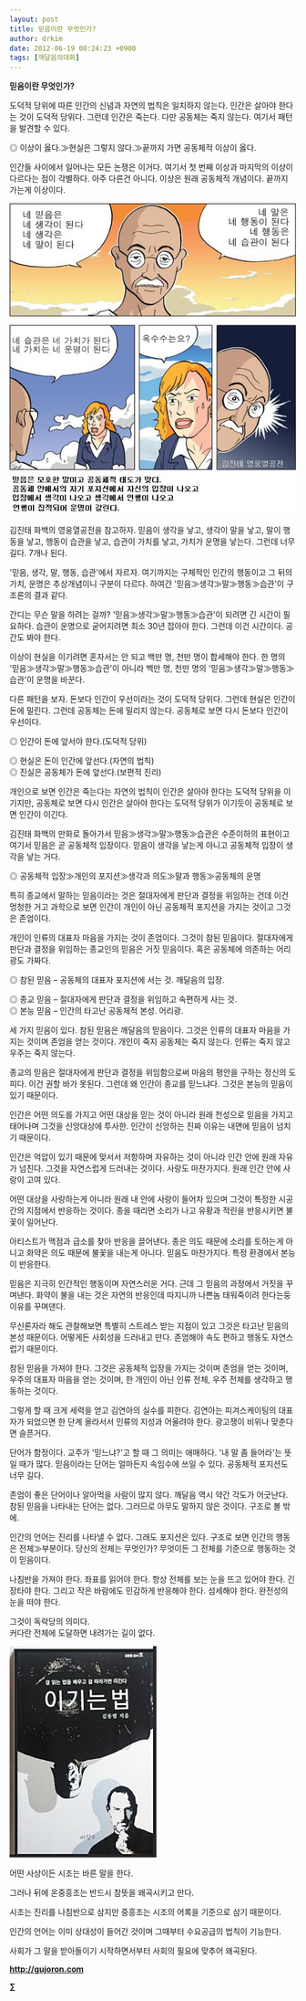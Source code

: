 ```yaml
---
layout: post
title: 믿음이란 무엇인가?
author: drkim
date: 2012-06-19 00:24:23 +0900
tags: [깨달음의대화]
---
```

**믿음이란 무엇인가?**

도덕적 당위에 따른 인간의 신념과 자연의 법칙은 일치하지 않는다. 인간은 살아야 한다는 것이 도덕적 당위다. 그런데 인간은 죽는다. 다만 공동체는 죽지 않는다. 여기서 패턴을 발견할 수 있다. 

◎ 이상이 옳다.≫현실은 그렇지 않다.≫끝까지 가면 공동체적 이상이 옳다. 

인간들 사이에서 일어나는 모든 논쟁은 이거다. 여기서 첫 번째 이상과 마지막의 이상이 다르다는 점이 각별하다. 아주 다른건 아니다. 이상은 원래 공동체적 개념이다. 끝까지 가는게 이상이다. 



 ![](/files/attach/images/198/178/271/55555.JPG)



김진태 화백의 영웅열공전을 참고하자. 믿음이 생각을 낳고, 생각이 말을 낳고, 말이 행동을 낳고, 행동이 습관을 낳고, 습관이 가치를 낳고, 가치가 운명을 낳는다. 그런데 너무 길다. 7개나 된다. 

'믿음, 생각, 말, 행동, 습관'에서 자르자. 여기까지는 구체적인 인간의 행동이고 그 뒤의 가치, 운명은 추상개념이니 구분이 다르다. 하여간 '믿음≫생각≫말≫행동≫습관'이 구조론의 결과 같다. 

간디는 무슨 말을 하려는 걸까? '믿음≫생각≫말≫행동≫습관'이 되려면 긴 시간이 필요하다. 습관이 운명으로 굳어지려면 최소 30년 잡아야 한다. 그런데 이건 시간이다. 공간도 봐야 한다. 

이상이 현실을 이기려면 혼자서는 안 되고 백만 명, 천만 명이 합세해야 한다. 한 명의 '믿음≫생각≫말≫행동≫습관'이 아니라 백만 명, 천만 명의 '믿음≫생각≫말≫행동≫습관'이 운명을 바꾼다. 

다른 패턴을 보자. 돈보다 인간이 우선이라는 것이 도덕적 당위다. 그런데 현실은 인간이 돈에 밀린다. 그런데 공동체는 돈에 밀리지 않는다. 공동체로 보면 다시 돈보다 인간이 우선이다. 

◎ 인간이 돈에 앞서야 한다.(도덕적 당위)

  
◎ 현실은 돈이 인간에 앞선다.(자연의 법칙)   
◎ 진실은 공동체가 돈에 앞선다.(보편적 진리) 

개인으로 보면 인간은 죽는다는 자연의 법칙이 인간은 살아야 한다는 도덕적 당위을 이기지만, 공동체로 보면 다시 인간은 살아야 한다는 도덕적 당위가 이기듯이 공동체로 보면 인간이 이긴다. 

김진태 화백의 만화로 돌아가서 믿음≫생각≫말≫행동≫습관은 수준이하의 표현이고 여기서 믿음은 곧 공동체적 입장이다. 믿음이 생각을 낳는게 아니고 공동체적 입장이 생각을 낳는 거다. 

◎ 공동체적 입장≫개인의 포지션≫생각과 의도≫말과 행동≫공동체의 운명 

특히 종교에서 말하는 믿음이라는 것은 절대자에게 판단과 결정을 위임하는 건데 이건 멍청한 거고 과학으로 보면 인간이 개인이 아닌 공동체적 포지션을 가지는 것이고 그것은 존엄이다. 

개인이 인류의 대표자 마음을 가지는 것이 존엄이다. 그것이 참된 믿음이다. 절대자에게 판단과 결정을 위임하는 종교인의 믿음은 거짓 믿음이다. 혹은 공동체에 의존하는 어리광도 가짜다. 

◎ 참된 믿음 – 공동체의 대표자 포지션에 서는 것. 깨달음의 입장.

  
◎ 종교 믿음 – 절대자에게 판단과 결정을 위임하고 속편하게 사는 것.  
◎ 본능 믿음 – 인간의 타고난 공동체적 본성. 어리광. 

세 가지 믿음이 있다. 참된 믿음은 깨달음의 믿음이다. 그것은 인류의 대표자 마음을 가지는 것이며 존엄을 얻는 것이다. 개인이 죽지 공동체는 죽지 않는다. 인류는 죽지 않고 우주는 죽지 않는다. 

종교의 믿음은 절대자에게 판단과 결정을 위임함으로써 마음의 평안을 구하는 정신의 도피다. 이건 권할 바가 못된다. 그런데 왜 인간이 종교를 믿느냐다. 그것은 본능의 믿음이 있기 때문이다. 

인간은 어떤 의도를 가지고 어떤 대상을 믿는 것이 아니라 원래 천성으로 믿음을 가지고 태어나며 그것을 신앙대상에 투사한. 인간이 신앙하는 진짜 이유는 내면에 믿음이 넘치기 때문이다. 

인간은 억압이 있기 때문에 맞서서 저항하며 자유하는 것이 아니라 인간 안에 원래 자유가 넘친다. 그것을 자연스럽게 드러내는 것이다. 사랑도 마찬가지다. 원래 인간 안에 사랑이 고여 있다. 

어떤 대상을 사랑하는게 아니라 원래 내 안에 사랑이 들어차 있으며 그것이 특정한 시공간의 지점에서 반응하는 것이다. 종을 때리면 소리가 나고 유황과 적린을 반응시키면 불꽃이 일어난다. 

아티스트가 맥점과 급소를 찾아 반응을 끌어낸다. 종은 의도 때문에 소리를 토하는게 아니고 화약은 의도 때문에 불꽃을 내는게 아니다. 믿음도 마찬가지다. 특정 환경에서 본능이 반응한다. 

믿음은 지극히 인간적인 행동이며 자연스러운 거다. 근데 그 믿음의 과정에서 거짓을 꾸며낸다. 화약이 불을 내는 것은 자연의 반응인데 따지니까 나쁜놈 태워죽이려 한다는둥 이유를 꾸며댄다. 

무신론자라 해도 관찰해보면 특별히 스트레스 받는 지점이 있고 그것은 타고난 믿음의 본성 때문이다. 어떻게든 사회성을 드러내고 만다. 존엄해야 속도 편하고 행동도 자연스럽기 때문이다. 

참된 믿음을 가져야 한다. 그것은 공동체적 입장을 가지는 것이며 존엄을 얻는 것이며, 우주의 대표자 마음을 얻는 것이며, 한 개인이 아닌 인류 전체, 우주 전체를 생각하고 행동하는 것이다. 

그렇게 할 때 크게 세력을 얻고 김연아의 실수를 피한다. 김연아는 피겨스케이팅의 대표자가 되었으면 한 단계 올라서서 인류의 지성과 어울려야 한다. 광고쟁이 비위나 맞춘다면 슬픈거다. 

단어가 함정이다. 교주가 '믿느냐?'고 할 때 그 의미는 애매하다. '내 말 좀 들어라'는 뜻일 때가 많다. 믿음이라는 단어는 얼마든지 속임수에 쓰일 수 있다. 공동체적 포지션도 너무 길다. 

존엄이 좋은 단어이나 알아먹을 사람이 많지 않다. 깨달음 역시 약간 각도가 어긋난다. 참된 믿음을 나타내는 단어는 없다. 그러므로 아무도 말하지 않은 것이다. 구조로 볼 밖에. 

인간의 언어는 진리를 나타낼 수 없다. 그래도 포지션은 있다. 구조로 보면 인간의 행동은 전체≫부분이다. 당신의 전체는 무엇인가? 무엇이든 그 전체를 기준으로 행동하는 것이 믿음이다. 

나침반을 가져야 한다. 좌표를 읽어야 한다. 항상 전체를 보는 눈을 뜨고 있어야 한다. 긴장타야 한다. 그리고 작은 바람에도 민감하게 반응해야 한다. 섬세해야 한다. 완전성의 눈을 떠야 한다. 



그것이 독락당의 의미다.   
커다란 전체에 도달하면 내려가는 길이 없다. 









![](/files/attach/images/199/290/248/123456.JPG)



어떤 사상이든 시조는 바른 말을 한다.

그러나 뒤에 온중흥조는 반드시 참뜻을 왜곡시키고 만다.

시조는 진리를 나침반으로 삼지만 중흥조는 시조의 어록을 기준으로 삼기 때문이다.

인간의 언어는 이미 상대성이 들어간 것이며 그때부터 수요공급의 법칙이 기능한다.

사회가 그 말을 받아들이기 시작하면서부터 사회의 필요에 맞추어 왜곡된다. 



**http://gujoron.com** 


**∑**